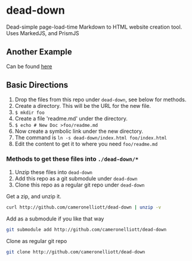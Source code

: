 # dead-down

Dead-simple page-load-time Markdown to HTML website creation tool. Uses MarkedJS, and PrismJS

## Another Example

Can be found [here](example1/index.html)

## Basic Directions

1. Drop the files from this repo under `dead-down`, see below for methods.
2. Create a directory. This will be the URL for the new file.
3. `$ mkdir foo`
4. Create a file 'readme.md' under the directory.
5. `$ echo # New Doc >foo/readme.md`
6. Now create a symbolic link under the new directory.
7. The command is `ln -s dead-down/index.html foo/index.html`
8. Edit the content to get it to where you need `foo/readme.md` 

### Methods to get these files into `./dead-down/*`
1. Unzip these files into `dead-down`
2. Add this repo as a git submodule under `dead-down`
3. Clone this repo as a regular git repo under `dead-down`

Get a zip, and unzip it.
```bash
curl http://github.com/cameronelliott/dead-down | unzip -v
```

Add as a submodule if you like that way
```bash
git submodule add http://github.com/cameronelliott/dead-down
```

Clone as regular git repo
```bash
git clone http://github.com/cameronelliott/dead-down
```

